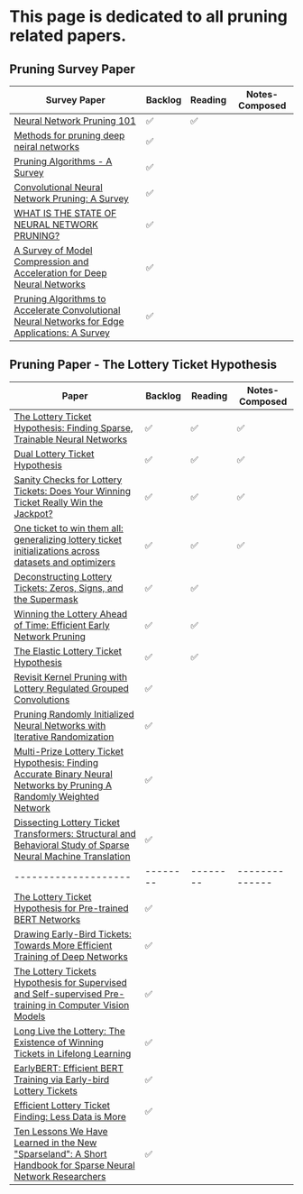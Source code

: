 # This page is dedicated to all pruning related papers. 


## Pruning Survey Paper

| Survey Paper              | Backlog | Reading | Notes-Composed | 
| ------------------------  |---------| --------| ---------------|
|[Neural Network Pruning 101](https://towardsdatascience.com/neural-network-pruning-101-af816aaea61)|:white_check_mark: |:white_check_mark:||
|[Methods for pruning deep neiral networks](http://usir.salford.ac.uk/id/eprint/64107/8/Methods_for_Pruning_Deep_Neural_Networks.pdf)| :white_check_mark: |||
|[Pruning Algorithms - A Survey](https://axon.cs.byu.edu/~martinez/classes/678/Papers/Reed_PruningSurvey.pdf)|:white_check_mark: ||| 
|[Convolutional Neural Network Pruning: A Survey](https://ieeexplore.ieee.org/stamp/stamp.jsp?tp=&arnumber=9189610)|:white_check_mark: |||
|[WHAT IS THE STATE OF NEURAL NETWORK PRUNING?](https://arxiv.org/pdf/2003.03033.pdf)|:white_check_mark: |||
|[A Survey of Model Compression and Acceleration for Deep Neural Networks](https://arxiv.org/abs/1710.09282)| :white_check_mark: |||
|[Pruning Algorithms to Accelerate Convolutional Neural Networks for Edge Applications: A Survey](https://arxiv.org/pdf/2005.04275.pdf)| :white_check_mark: |||


## Pruning Paper - The Lottery Ticket Hypothesis 

| Paper               | Backlog | Reading | Notes-Composed | 
| --------------------|---------| --------| ---------------|
| [The Lottery Ticket Hypothesis: Finding Sparse, Trainable Neural Networks](https://arxiv.org/abs/1803.03635)|:white_check_mark: |:white_check_mark:|:white_check_mark:|
| [Dual Lottery Ticket Hypothesis](https://openreview.net/forum?id=fOsN52jn25l)|:white_check_mark: |:white_check_mark:|:white_check_mark:|
| [Sanity Checks for Lottery Tickets: Does Your Winning Ticket Really Win the Jackpot?](https://papers.nips.cc/paper/2021/hash/6a130f1dc6f0c829f874e92e5458dced-Abstract.html)|:white_check_mark: |:white_check_mark:|:white_check_mark:|
| [One ticket to win them all: generalizing lottery ticket initializations across datasets and optimizers](https://arxiv.org/abs/1906.02773)|:white_check_mark: |:white_check_mark:|:white_check_mark:|
| [Deconstructing Lottery Tickets: Zeros, Signs, and the Supermask](https://arxiv.org/abs/1905.01067)|:white_check_mark: |:white_check_mark:||
| [Winning the Lottery Ahead of Time: Efficient Early Network Pruning](https://proceedings.mlr.press/v162/rachwan22a.html) |:white_check_mark: |:white_check_mark:||
| [The Elastic Lottery Ticket Hypothesis](https://papers.nips.cc/paper/2021/hash/dfccdb8b1cc7e4dab6d33db0fef12b88-Abstract.html)|:white_check_mark: |:white_check_mark:||
| [Revisit Kernel Pruning with Lottery Regulated Grouped Convolutions](https://openreview.net/forum?id=LdEhiMG9WLO)|:white_check_mark: |||
| [Pruning Randomly Initialized Neural Networks with Iterative Randomization](https://papers.nips.cc/paper/2021/hash/23e582ad8087f2c03a5a31c125123f9a-Abstract.html)|:white_check_mark: |||
| [Multi-Prize Lottery Ticket Hypothesis: Finding Accurate Binary Neural Networks by Pruning A Randomly Weighted Network](https://openreview.net/forum?id=U_mat0b9iv)|:white_check_mark: |||
| [Dissecting Lottery Ticket Transformers: Structural and Behavioral Study of Sparse Neural Machine Translation](https://aclanthology.org/2020.blackboxnlp-1.19/)|:white_check_mark: |||
| --------------------|--------| --------| --------------|
| [The Lottery Ticket Hypothesis for Pre-trained BERT Networks](https://proceedings.neurips.cc/paper/2020/file/b6af2c9703f203a2794be03d443af2e3-Paper.pdf)|:white_check_mark: |||
| [Drawing Early-Bird Tickets: Towards More Efficient Training of Deep Networks](https://arxiv.org/abs/1909.11957)|:white_check_mark: |||
| [The Lottery Tickets Hypothesis for Supervised and Self-supervised Pre-training in Computer Vision Models](https://openaccess.thecvf.com/content/CVPR2021/html/Chen_The_Lottery_Tickets_Hypothesis_for_Supervised_and_Self-Supervised_Pre-Training_in_CVPR_2021_paper.html)|:white_check_mark: |||
| [Long Live the Lottery: The Existence of Winning Tickets in Lifelong Learning](https://openreview.net/forum?id=LXMSvPmsm0g)|:white_check_mark: |||
| [EarlyBERT: Efficient BERT Training via Early-bird Lottery Tickets](https://arxiv.org/abs/2101.00063)|:white_check_mark: |||
| [Efficient Lottery Ticket Finding: Less Data is More](https://proceedings.mlr.press/v139/zhang21c.html)|:white_check_mark: |||
| [Ten Lessons We Have Learned in the New "Sparseland": A Short Handbook for Sparse Neural Network Researchers](https://arxiv.org/abs/2302.02596)|:white_check_mark: |||
